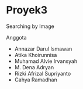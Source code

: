 # Proyek3
Searching by Image

Anggota
* Annazar Darul Ismawan
* Atika Khoirunnisa
* Muhamad Alvie Irvansyah
* M. Dena Adryan
* Rizki Afrizal Supriyanto
* Cahya Ramadhan
